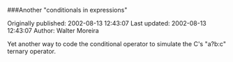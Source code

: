 ###Another "conditionals in expressions"

Originally published: 2002-08-13 12:43:07
Last updated: 2002-08-13 12:43:07
Author: Walter Moreira

Yet another way to code the conditional operator to simulate the C's "a?b:c" ternary operator.